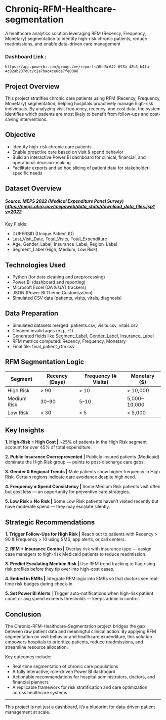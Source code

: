 # Chroniq-RFM-Healthcare-segmentation
A healthcare analytics solution leveraging RFM (Recency, Frequency, Monetary) segmentation to identify high-risk chronic patients, reduce readmissions, and enable data-driven care management

### Dashboard Link : 
    https://app.powerbi.com/groups/me/reports/6bd3c642-093b-42b3-b4fa-4c92ab237d0c/c2a7bac4ce6ce7fe0088


## Project Overview
This project stratifies chronic care patients using RFM (Recency, Frequency, Monetary) segmentation, helping hospitals proactively manage high-risk individuals.
By analyzing visit frequency, recency, and cost data, the system identifies which patients are most likely to benefit from follow-ups and cost-saving interventions.


## Objective
- Identify high-risk chronic care patients
- Enable proactive care based on visit & spend behavior
- Build an interactive Power BI dashboard for clinical, financial, and operational decision-making
- Facilitate exports and ad hoc slicing of patient data for stakeholder-specific needs

## Dataset Overview
##### Source: MEPS 2022 (Medical Expenditure Panel Survey)  https://meps.ahrq.gov/mepsweb/data_stats/download_data_files.jsp?y=2022


Key Fields:
- DUPERSID (Unique Patient ID)
- Last_Visit_Date, Total_Visits, Total_Expenditure
- Age, Gender_Label, Insurance_Label, Region_Label
- Segment_Label (High, Medium, Low Risk)


## Technologies Used
- Python (for data cleaning and preprocessing)
- Power BI (dashboard and reporting)
- Microsoft Excel (QA & UAT trackers)
- JSON (Power BI Theme Customization)
- Simulated CSV data (patients, visits, vitals, diagnosis)

## Data Preparation
- Simulated datasets merged: patients.csv, visits.csv, vitals.csv
- Cleaned invalid ages (e.g., -1)
- Generated fields like Segment_Label, Gender_Label, Insurance_Label
- RFM metrics computed: Recency, Frequency, Monetary
- Final file: final_patient_rfm.csv

## RFM Segmentation Logic

| Segment | Recency (Days) | Frequency (# Visits) | Monetary ($) |
|---------|----------------|----------------------|------------|
| High Risk | > 90 | > 10 | > 10,000 |
| Medium Risk | 30–90 | 5–10 | 5,000–10,000 |
| Low Risk | < 30 | < 5 | < 5,000 |




## Key Insights

**1. High-Risk = High Cost |** 
~25% of patients in the High Risk segment account for over 45% of total expenditure.

**2. Public Insurance Overrepresented |**
Publicly insured patients (Medicaid) dominate the High Risk group — points to post-discharge care gaps.

**3. Gender & Regional Trends |**
Male patients show higher frequency in High Risk. Certain regions indicate care avoidance despite high need.

**4. Frequency ≠ Spend Consistency |**
Some Medium Risk patients visit often but cost less — an opportunity for preventive care strategies.

**5. Low Risk ≠ No Risk |**
Some Low Risk patients haven’t visited recently but have moderate spend — they may escalate silently.



## Strategic Recommendations

**1. Trigger Follow-Ups for High Risk |**
Reach out to patients with Recency > 90 & Frequency > 10 using SMS, app alerts, or call centers.

**2. RFM + Insurance Combo |**
Overlay risk with insurance type — assign case managers to high-risk Medicaid patients to reduce readmission.

**3. Predict Escalating Medium Risk |**
Use RFM trend tracking to flag rising risk profiles before they tip over into high-cost cases.

**4. Embed in EMRs |**
Integrate RFM logic into EMRs so that doctors see real-time risk badges during check-in.

**5. Set Power BI Alerts |**
Trigger auto-notifications when high-risk patient count or avg spend exceeds thresholds — keeps admin in control.



## Conclusion
The Chroniq-RFM-Healthcare-Segmentation project bridges the gap between raw patient data and meaningful clinical action. By applying RFM segmentation on visit behavior and healthcare expenditure, this solution empowers hospitals to prioritize patients, reduce readmissions, and streamline resource allocation.

Key outcomes include:
- Real-time segmentation of chronic care populations
- A fully interactive, role-driven Power BI dashboard
- Actionable recommendations for hospital administrators, doctors, and financial planners
- A replicable framework for risk stratification and care optimization across healthcare systems
----
This project is not just a dashboard, it’s a blueprint for data-driven patient management at scale.
